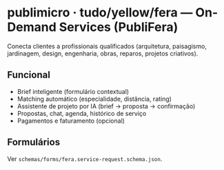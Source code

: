 ﻿# publimicro · tudo/yellow/fera — On-Demand Services (PubliFera)

Conecta clientes a profissionais qualificados (arquitetura, paisagismo, jardinagem, design, engenharia, obras, reparos, projetos criativos).

## Funcional
- Brief inteligente (formulário contextual)
- Matching automático (especialidade, distância, rating)
- Assistente de projeto por IA (brief → proposta → confirmação)
- Propostas, chat, agenda, histórico de serviço
- Pagamentos e faturamento (opcional)

## Formulários
Ver `schemas/forms/fera.service-request.schema.json`.
